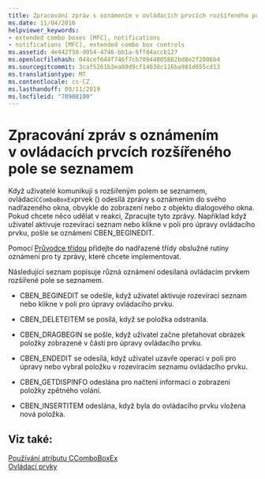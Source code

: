 ```yaml
---
title: Zpracování zpráv s oznámením v ovládacích prvcích rozšířeného pole se seznamem
ms.date: 11/04/2016
helpviewer_keywords:
- extended combo boxes [MFC], notifications
- notifications [MFC], extended combo box controls
ms.assetid: 4e442758-d054-4746-bb1a-6ff84accb127
ms.openlocfilehash: 044cef644f746f7cb70944805882bd8e2f2806b4
ms.sourcegitcommit: 3caf5261b3ea80d9cf14038c116ba981d655cd13
ms.translationtype: MT
ms.contentlocale: cs-CZ
ms.lasthandoff: 09/11/2019
ms.locfileid: "70908100"
---
```

# <a name="processing-notification-messages-in-extended-combo-box-controls"></a>Zpracování zpráv s oznámením v ovládacích prvcích rozšířeného pole se seznamem

Když uživatelé komunikují s rozšířeným polem se seznamem, ovládací`CComboBoxEx`prvek () odesílá zprávy s oznámením do svého nadřazeného okna, obvykle do zobrazení nebo z objektu dialogového okna. Pokud chcete něco udělat v reakci, Zpracujte tyto zprávy. Například když uživatel aktivuje rozevírací seznam nebo klikne v poli pro úpravy ovládacího prvku, pošle se oznámení CBEN_BEGINEDIT.

Pomocí [Průvodce třídou](reference/mfc-class-wizard.md) přidejte do nadřazené třídy obslužné rutiny oznámení pro ty zprávy, které chcete implementovat.

Následující seznam popisuje různá oznámení odesílaná ovládacím prvkem rozšířené pole se seznamem.

- CBEN_BEGINEDIT se odešle, když uživatel aktivuje rozevírací seznam nebo klikne v poli pro úpravy ovládacího prvku.

- CBEN_DELETEITEM se posílá, když se položka odstranila.

- CBEN_DRAGBEGIN se pošle, když uživatel začne přetahovat obrázek položky zobrazené v části pro úpravy ovládacího prvku.

- CBEN_ENDEDIT se odesílá, když uživatel uzavře operaci v poli pro úpravy nebo vybral položku v rozevíracím seznamu ovládacího prvku.

- CBEN_GETDISPINFO odeslána pro načtení informací o zobrazení položky zpětného volání.

- CBEN_INSERTITEM odeslána, když byla do ovládacího prvku vložena nová položka.

## <a name="see-also"></a>Viz také:

[Používání atributu CComboBoxEx](../mfc/using-ccomboboxex.md)<br/>
[Ovládací prvky](../mfc/controls-mfc.md)
